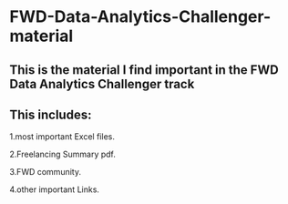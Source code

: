 # FWD-Data-Analytics-Challenger-material


## This is the material I find important in the FWD Data Analytics Challenger track 
## This includes:
1.most important Excel files.

2.Freelancing Summary pdf.

3.FWD community.

4.other important Links.
